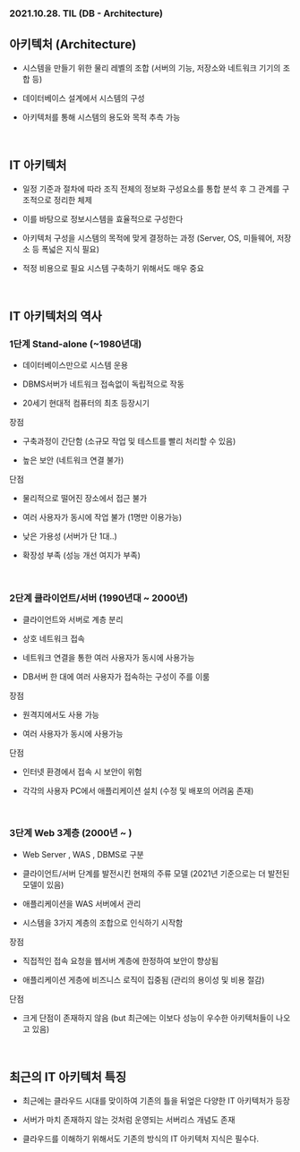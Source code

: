 ### 2021.10.28. TIL (DB - Architecture)

## 아키텍처 (Architecture)

* 시스템을 만들기 위한 물리 레벨의 조합 (서버의 기능, 저장소와 네트워크 기기의 조합 등)

* 데이터베이스 설계에서 시스템의 구성

* 아키텍처를 통해 시스템의 용도와 목적 추측 가능

<br>

## IT 아키텍처

* 일정 기준과 절차에 따라 조직 전체의 정보화 구성요소를 통합 분석 후 그 관계를 구조적으로 정리한 체제

* 이를 바탕으로 정보시스템을 효율적으로 구성한다

* 아키텍처 구성을 시스템의 목적에 맞게 결정하는 과정 (Server, OS, 미들웨어, 저장소 등 폭넓은 지식 필요)

* 적정 비용으로 필요 시스템 구축하기 위해서도 매우 중요

<br>

## IT 아키텍처의 역사

### 1단계 Stand-alone (~1980년대)

- 데이터베이스만으로 시스템 운용

- DBMS서버가 네트워크 접속없이 독립적으로 작동

- 20세기 현대적 컴퓨터의 최초 등장시기

장점

- 구축과정이 간단함 (소규모 작업 및 테스트를 빨리 처리할 수 있음)

- 높은 보안 (네트워크 연결 불가)


단점

- 물리적으로 떨어진 장소에서 접근 불가

- 여러 사용자가 동시에 작업 불가 (1명만 이용가능)

- 낮은 가용성 (서버가 단 1대..)

- 확장성 부족 (성능 개선 여지가 부족)

<br>

### 2단계 클라이언트/서버 (1990년대 ~ 2000년)

- 클라이언트와 서버로 계층 분리

- 상호 네트워크 접속

- 네트워크 연결을 통한 여러 사용자가 동시에 사용가능

- DB서버 한 대에 여러 사용자가 접속하는 구성이 주를 이룸

장점

- 원격지에서도 사용 가능

- 여러 사용자가 동시에 사용가능

단점

- 인터넷 환경에서 접속 시 보안이 위험

- 각각의 사용자 PC에서 애플리케이션 설치 (수정 및 배포의 어려움 존재)


<br>

### 3단계 Web 3계층 (2000년 ~ )

- Web Server , WAS , DBMS로 구분

- 클라이언트/서버 단계를 발전시킨 현재의 주류 모델 (2021년 기준으로는 더 발전된 모델이 있음)

- 애플리케이션을 WAS 서버에서 관리

- 시스템을 3가지 계층의 조합으로 인식하기 시작함


장점

- 직접적인 접속 요청을 웹서버 계층에 한정하여 보안이 향상됨

- 애플리케이션 게층에 비즈니스 로직이 집중됨 (관리의 용이성 및 비용 절감)

단점

- 크게 단점이 존재하지 않음 (but 최근에는 이보다 성능이 우수한 아키텍처들이 나오고 있음)

<br>

## 최근의 IT 아키텍처 특징

- 최근에는 클라우드 시대를 맞이하여 기존의 틀을 뒤엎은 다양한 IT 아키텍처가 등장

- 서버가 마치 존재하지 않는 것처럼 운영되는 서버리스 개념도 존재

- 클라우드를 이해하기 위해서도 기존의 방식의 IT 아키텍처 지식은 필수다.
